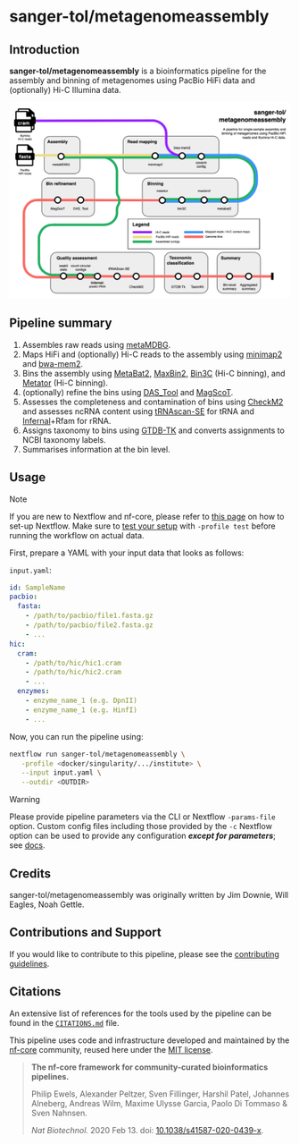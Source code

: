 # sanger-tol/metagenomeassembly

## Introduction

**sanger-tol/metagenomeassembly** is a bioinformatics pipeline for the assembly and binning of metagenomes
using PacBio HiFi data and (optionally) Hi-C Illumina data.

![sanger-tol/metagenomeassembly workflow diagram](docs/images/metagenomeassembly.metromap.png)

## Pipeline summary

1. Assembles raw reads using [metaMDBG](https://github.com/GaetanBenoitDev/metaMDBG).
2. Maps HiFi and (optionally) Hi-C reads to the assembly using [minimap2](https://github.com/lh3/minimap2) and [bwa-mem2](https://github.com/bwa-mem2/bwa-mem2).
3. Bins the assembly using [MetaBat2](https://bitbucket.org/berkeleylab/metabat/src/master/), [MaxBin2](https://sourceforge.net/projects/maxbin2/), [Bin3C](https://github.com/cerebis/bin3C) (Hi-C binning), and [Metator](https://github.com/koszullab/metaTOR/) (Hi-C binning).
4. (optionally) refine the bins using [DAS_Tool](https://github.com/cmks/DAS_Tool) and [MagScoT](https://github.com/ikmb/MAGScoT).
5. Assesses the completeness and contamination of bins using [CheckM2](https://github.com/chklovski/CheckM2) and assesses ncRNA content using [tRNAscan-SE](https://github.com/UCSC-LoweLab/tRNAscan-SE) for tRNA and [Infernal](http://eddylab.org/infernal/)+Rfam for rRNA.
6. Assigns taxonomy to bins using [GTDB-TK](https://github.com/Ecogenomics/GTDBTk/) and converts assignments to NCBI taxonomy labels.
7. Summarises information at the bin level.

## Usage

> [!NOTE]
> If you are new to Nextflow and nf-core, please refer to [this page](https://nf-co.re/docs/usage/installation) on how to set-up Nextflow. Make sure to [test your setup](https://nf-co.re/docs/usage/introduction#how-to-run-a-pipeline) with `-profile test` before running the workflow on actual data.

First, prepare a YAML with your input data that looks as follows:

`input.yaml`:

```yaml
id: SampleName
pacbio:
  fasta:
    - /path/to/pacbio/file1.fasta.gz
    - /path/to/pacbio/file2.fasta.gz
    - ...
hic:
  cram:
    - /path/to/hic/hic1.cram
    - /path/to/hic/hic2.cram
    - ...
  enzymes:
    - enzyme_name_1 (e.g. DpnII)
    - enzyme_name_1 (e.g. HinfI)
    - ...
```

Now, you can run the pipeline using:

```bash
nextflow run sanger-tol/metagenomeassembly \
   -profile <docker/singularity/.../institute> \
   --input input.yaml \
   --outdir <OUTDIR>
```

> [!WARNING]
> Please provide pipeline parameters via the CLI or Nextflow `-params-file` option. Custom config files including those provided by the `-c` Nextflow option can be used to provide any configuration _**except for parameters**_; see [docs](https://nf-co.re/docs/usage/getting_started/configuration#custom-configuration-files).

## Credits

sanger-tol/metagenomeassembly was originally written by Jim Downie, Will Eagles, Noah Gettle.

<!-- We thank the following people for their extensive assistance in the development of this pipeline: -->

## Contributions and Support

If you would like to contribute to this pipeline, please see the [contributing guidelines](.github/CONTRIBUTING.md).

## Citations

<!-- TODO nf-core: Add citation for pipeline after first release. Uncomment lines below and update Zenodo doi and badge at the top of this file. -->
<!-- If you use sanger-tol/metagenomeassembly for your analysis, please cite it using the following doi: [10.5281/zenodo.XXXXXX](https://doi.org/10.5281/zenodo.XXXXXX) -->

An extensive list of references for the tools used by the pipeline can be found in the [`CITATIONS.md`](CITATIONS.md) file.

This pipeline uses code and infrastructure developed and maintained by the [nf-core](https://nf-co.re) community, reused here under the [MIT license](https://github.com/nf-core/tools/blob/main/LICENSE).

> **The nf-core framework for community-curated bioinformatics pipelines.**
>
> Philip Ewels, Alexander Peltzer, Sven Fillinger, Harshil Patel, Johannes Alneberg, Andreas Wilm, Maxime Ulysse Garcia, Paolo Di Tommaso & Sven Nahnsen.
>
> _Nat Biotechnol._ 2020 Feb 13. doi: [10.1038/s41587-020-0439-x](https://dx.doi.org/10.1038/s41587-020-0439-x).
